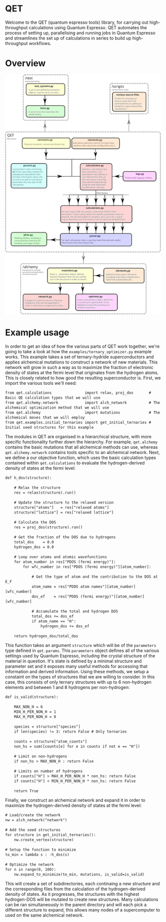 # QET
Welcome to the QET (quantum espresso tools) library, for carrying out high-throughput calculations using Quantum Espresso.
QET automates the process of setting up, parallelising and running jobs in Quantum Espresso and streamlines the set up of
calculations in series to build up high-throughput workflows.

# Overview
<img src="./overview.svg">

# Example usage
In order to get an idea of how the various parts of QET work together, we're going to take a look at how the 
`examples/ternary_optimizer.py` example works. This example takes a set of ternary-hydride superconductors and applies
alchemical mutations to construct a network of new materials. This network will grow in such a way as to maximize the fraction
of electronic density of states at the fermi level that originates from the hydrogen atoms. This is closely related to
how good the resulting superconductor is. First, we import the various tools we'll need:

```
from qet.calculations               import relax, proj_dos       # Basic QE calculation types that we will use
from qet.alchemy.network            import alch_network          # The alchemical optimization method that we will use
from qet.alchemy                    import mutations             # The alchemical moves that we will employ
from qet.examples.initial_ternaries import get_initial_ternaries # Initial seed structures for this example
```

The modules in QET are organised in a hierarchical structure, with more specific functionality further down the hierarchy.
For example, `qet.alchemy` contains the basic mutations that all alchemical methods can use, whereas `qet.alchemy.network`
contains tools specific to an alchemical network. Next, we define a our objective function, which uses the basic calculation
types contained within `qet.calculations` to evaluate the hydrogen-derived density of states at the fermi level:

```
def h_dos(structure):

    # Relax the structure
    res = relax(structure).run()
    
    # Update the structure to the relaxed version
    structure["atoms"]   = res["relaxed atoms"]
    structure["lattice"] = res["relaxed lattice"]

    # Calculate the DOS
    res = proj_dos(structure).run()

    # Get the fraction of the DOS due to hydrogens
    total_dos    = 0.0
    hydrogen_dos = 0.0

    # Loop over atoms and atomic wavefunctions
    for atom_number in res["PDOS (fermi energy)"]:
        for wfc_number in res["PDOS (fermi energy)"][atom_number]:

            # Get the type of atom and the contribution to the DOS at E_F
            atom_name = res["PDOS atom names"][atom_number][wfc_number]
            dos_ef    = res["PDOS (fermi energy)"][atom_number][wfc_number]

            # Accumulate the total and hydrogen DOS
            total_dos += dos_ef
            if atom_name == "H":
                hydrogen_dos += dos_ef

    return hydrogen_dos/total_dos
```

This function takes an argument `structure` which will be of the `parameters` type defined in `qet.params`. This
`parameters` object defines all of the various settings used by Quantum Espresso, including the crystal structure
of the material in question. It's state is defined by a minimal structure and parameter set and it exposes many useful
methods for accessing that information and derived information. Using these methods, we setup a constaint on the 
types of structures that we are willing to consider. In this case, this consists of only ternary structures with 
up to 6 non-hydrogen elements and between 1 and 8 hydrogens per non-hydrogen:
```
def is_valid(structure):
    
    MAX_NON_H = 6
    MIN_H_PER_NON_H = 1
    MAX_H_PER_NON_H = 8

    species = structure["species"]
    if len(species) != 3: return False # Only ternaries

    counts = structure["atom_counts"]
    non_hs = sum([counts[e] for e in counts if not e == "H"])

    # Limit on non-hydrogens
    if non_hs > MAX_NON_H : return False

    # Limits on number of hydrogens
    if counts["H"] > MAX_H_PER_NON_H * non_hs: return False
    if counts["H"] < MIN_H_PER_NON_H * non_hs: return False

    return True
```

Finally, we construct an alchemical network and expand it in order to maximize the hydrogen-derived density of
states at the fermi level:
```
# Load/create the network
nw = alch_network("network")

# Add the seed structures
for structure in get_initial_ternaries():
    nw.create_vertex(structure)

# Setup the function to minimize
to_min = lambda s : -h_dos(s)

# Optimize the network
for n in range(0, 100):
    nw.expand_to_minimize(to_min, mutations, is_valid=is_valid)
```

This will create a set of subdirectories, each continaing a new structure and the corresponding files from the calculation
of the hydrogen-derived density of states. As it progresses, the structures with the highest hydrogen-DOS will be mutated
to create new structures. Many calculations can be ran simultaneously in the parent directory and will each pick a different
structure to expand, this allows many nodes of a supercomputer to used on the same alchemical network.




